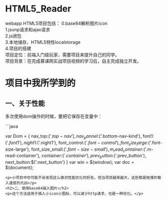 # HTML5_Reader
webapp HTML5项目包括：
0.base64解析图片icon</br>
1.jsonp请求和ajax请求</br>
2.js闭包</br>
3.本地储存，HTML5特性localstorage</br>
4.项目的搭建
<br/>项目定位：前端入门级玩家，需要项目来提升自己的同学。</br>项目背景：在完成慕课网实战项目视频的学习后，自主完成独立开发。</br>
<h1>项目中我所学到的</h1>
<h2>一、关于性能</h2>
<p>多次使用dom操作的时候，要把它保存在变量中：</p>
```java  
  
   var Dom = {
                    nav_top:$('.top-nav'),
                    nav_pannel:$('.bottom-nav-kind'),
                    font1:$('.font1'),
                    night1:$('.night1'),
                    font_control:$('.font-control'),
                    font_size_large:$('.font-size-large'),
                    font_size_small:$('.font-size-small'),
                    m_read_container:$('.m-read-container'),
                    container:$('.container'),
                    prev_button:$('.prev_button'),
                    next_button:$('.next_button')
                    }
   var win = $(window);
   var doc = $(document);
  
```
<p>小项目中你可能不会发现这么做对性能优化的好处，但当项目越来越大，这些都是拖慢你载入速度的元凶</p>
<h2>二、使用base64插入图片</h2>
<p>这个方法适用于插入小icon小图标，可以减少http请求，也是一种优化。</p>
